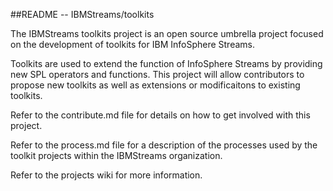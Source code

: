 ##README --  IBMStreams/toolkits

The IBMStreams toolkits project is an open source umbrella project focused on the development of toolkits for IBM InfoSphere Streams.  

Toolkits are used to extend the function of InfoSphere Streams by providing new SPL operators and functions.  This project will allow contributors to propose new toolkits as well as extensions or modificaitons to existing toolkits.

Refer to the contribute.md file for details on how to get involved with this project.

Refer to the process.md file for a description of the processes used by the toolkit projects within the IBMStreams organization.

Refer to the projects wiki for more information.
 